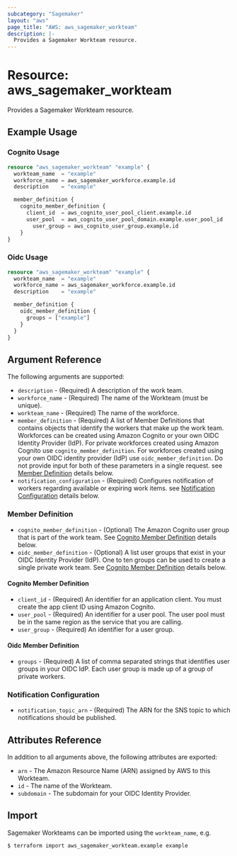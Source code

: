 ```yaml
---
subcategory: "Sagemaker"
layout: "aws"
page_title: "AWS: aws_sagemaker_workteam"
description: |-
  Provides a Sagemaker Workteam resource.
---
```


# Resource: aws_sagemaker_workteam

Provides a Sagemaker Workteam resource.

## Example Usage

### Cognito Usage

```terraform
resource "aws_sagemaker_workteam" "example" {
  workteam_name  = "example"
  workforce_name = aws_sagemaker_workforce.example.id
  description    = "example"

  member_definition {
    cognito_member_definition {
      client_id  = aws_cognito_user_pool_client.example.id
      user_pool  = aws_cognito_user_pool_domain.example.user_pool_id
	    user_group = aws_cognito_user_group.example.id
	}
}
```

### Oidc Usage

```terraform
resource "aws_sagemaker_workteam" "example" {
  workteam_name  = "example"
  workforce_name = aws_sagemaker_workforce.example.id
  description    = "example"

  member_definition {
    oidc_member_definition {
      groups = ["example"]
    }
  }
}
```

## Argument Reference

The following arguments are supported:

* `description` - (Required) A description of the work team.
* `workforce_name` - (Required) The name of the Workteam (must be unique).
* `workteam_name` - (Required) The name of the workforce.
* `member_definition` - (Required) A list of Member Definitions that contains objects that identify the workers that make up the work team. Workforces can be created using Amazon Cognito or your own OIDC Identity Provider (IdP). For private workforces created using Amazon Cognito use `cognito_member_definition`. For workforces created using your own OIDC identity provider (IdP) use `oidc_member_definition`. Do not provide input for both of these parameters in a single request. see [Member Definition](#member-definition) details below.
* `notification_configuration` - (Required) Configures notification of workers regarding available or expiring work items. see [Notification Configuration](#notification-configuration) details below.

### Member Definition

* `cognito_member_definition` - (Optional) The Amazon Cognito user group that is part of the work team. See [Cognito Member Definition](#cognito-member-definition) details below.
* `oidc_member_definition` - (Optional) A list user groups that exist in your OIDC Identity Provider (IdP). One to ten groups can be used to create a single private work team. See [Cognito Member Definition](#oidc-member-definition) details below.

#### Cognito Member Definition

* `client_id` - (Required) An identifier for an application client. You must create the app client ID using Amazon Cognito.
* `user_pool` - (Required) An identifier for a user pool. The user pool must be in the same region as the service that you are calling.
* `user_group` - (Required) An identifier for a user group.

#### Oidc Member Definition

* `groups` - (Required) A list of comma separated strings that identifies user groups in your OIDC IdP. Each user group is made up of a group of private workers.

### Notification Configuration

* `notification_topic_arn` - (Required) The ARN for the SNS topic to which notifications should be published.


## Attributes Reference

In addition to all arguments above, the following attributes are exported:

* `arn` - The Amazon Resource Name (ARN) assigned by AWS to this Workteam.
* `id` - The name of the Workteam.
* `subdomain` - The subdomain for your OIDC Identity Provider.

## Import

Sagemaker Workteams can be imported using the `workteam_name`, e.g.

```
$ terraform import aws_sagemaker_workteam.example example
```

